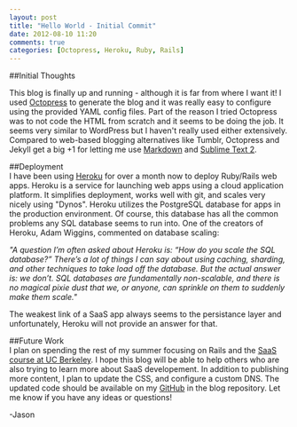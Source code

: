 ```yaml
---
layout: post
title: "Hello World - Initial Commit"
date: 2012-08-10 11:20
comments: true
categories: [Octopress, Heroku, Ruby, Rails]
---
```


##Initial Thoughts

This blog is finally up and running - although it is far from where I want it!  I used [Octopress](http://octopress.org/) to generate the blog and it was really easy to configure using the provided YAML config files. Part of the reason I tried Octopress was to not code the HTML from scratch and it seems to be doing the job.  It seems very similar to WordPress but I haven't really used either extensively. Compared to web-based blogging alternatives like Tumblr, Octopress and Jekyll get a big +1 for letting me use [Markdown](http://en.wikipedia.org/wiki/Markdown) and [Sublime Text 2](http://www.sublimetext.com/). 

<!-- more -->

##Deployment  
I have been using [Heroku](http://www.heroku.com/) for over a month now to deploy Ruby/Rails web apps.  Heroku is a service for launching web apps using a cloud application platform.  It simplifies deployment, works well with git, and scales very nicely using "Dynos".  Heroku utilizes the PostgreSQL database for apps in the production environment.  Of course, this database has all the common problems any SQL database seems to run into.  One of the creators of Heroku, Adam Wiggins, commented on database scaling:

  *"A question I’m often asked about Heroku is: “How do you scale the SQL database?” There’s a lot of things I can say about using caching, sharding, and other techniques to take load off the database. But the actual answer is: we don’t. SQL databases are fundamentally non-scalable, and there is no magical pixie dust that we, or anyone, can sprinkle on them to suddenly make them scale."*   

The weakest link of a SaaS app always seems to the persistance layer and unfortunately, Heroku will not provide an answer for that.

##Future Work  
I plan on spending the rest of my summer focusing on Rails and the [SaaS course at UC Berkeley](https://www.coursera.org/course/saas).  I hope this blog will be able to help others who are also trying to learn more about SaaS developement.  In addition to publishing more content, I plan to update the CSS, and configure a custom DNS.  The updated code should be available on my [GitHub](https://github.com/jasoncluck) in the blog repository. Let me know if you have any ideas or questions!

-Jason
